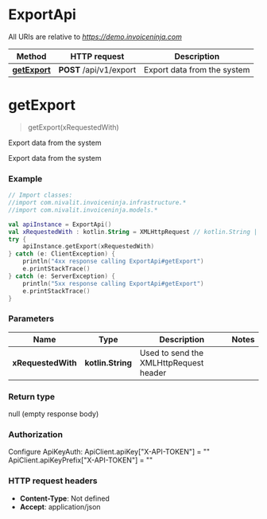 # ExportApi

All URIs are relative to *https://demo.invoiceninja.com*

Method | HTTP request | Description
------------- | ------------- | -------------
[**getExport**](ExportApi.md#getExport) | **POST** /api/v1/export | Export data from the system


<a name="getExport"></a>
# **getExport**
> getExport(xRequestedWith)

Export data from the system

Export data from the system

### Example
```kotlin
// Import classes:
//import com.nivalit.invoiceninja.infrastructure.*
//import com.nivalit.invoiceninja.models.*

val apiInstance = ExportApi()
val xRequestedWith : kotlin.String = XMLHttpRequest // kotlin.String | Used to send the XMLHttpRequest header
try {
    apiInstance.getExport(xRequestedWith)
} catch (e: ClientException) {
    println("4xx response calling ExportApi#getExport")
    e.printStackTrace()
} catch (e: ServerException) {
    println("5xx response calling ExportApi#getExport")
    e.printStackTrace()
}
```

### Parameters

Name | Type | Description  | Notes
------------- | ------------- | ------------- | -------------
 **xRequestedWith** | **kotlin.String**| Used to send the XMLHttpRequest header |

### Return type

null (empty response body)

### Authorization


Configure ApiKeyAuth:
    ApiClient.apiKey["X-API-TOKEN"] = ""
    ApiClient.apiKeyPrefix["X-API-TOKEN"] = ""

### HTTP request headers

 - **Content-Type**: Not defined
 - **Accept**: application/json

